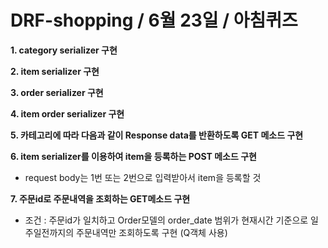 # DRF-shopping / 6월 23일 / 아침퀴즈

**1. category serializer 구현**

**2. item serializer 구현**

**3. order serializer 구현**

**4. item order serializer 구현**

**5. 카테고리에 따라 다음과 같이 Response data를 반환하도록 GET 메소드 구현**


**6. item serializer를 이용하여 item을 등록하는 POST 메소드 구현**

- request body는 1번 또는 2번으로 입력받아서 item을 등록할 것

**7. 주문id로 주문내역을 조회하는 GET메소드 구현**

- 조건 : 주문id가 일치하고 Order모델의 order_date 범위가 현재시간 기준으로 일주일전까지의 주문내역만 조회하도록 구현 (Q객체 사용)
